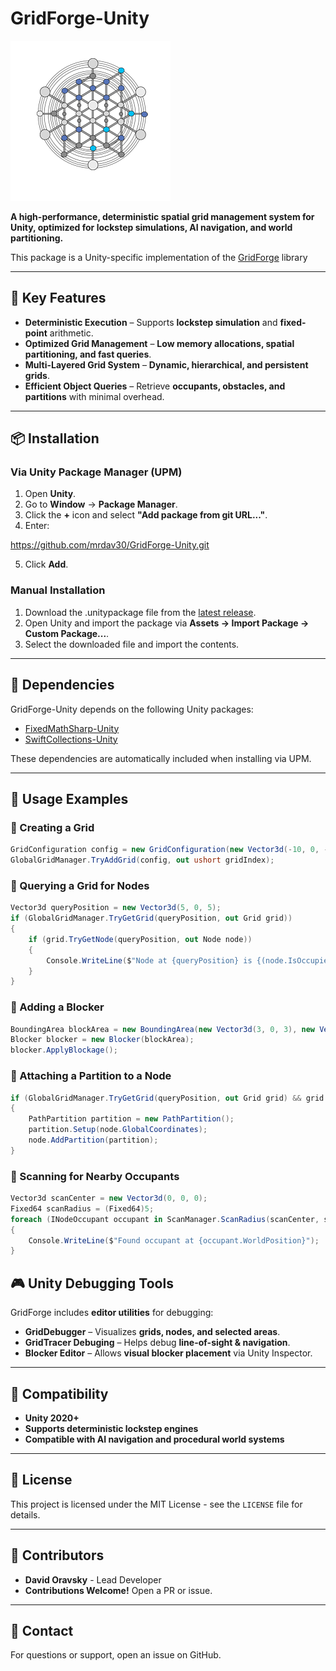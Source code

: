 GridForge-Unity
==============

![GridForge Icon](https://raw.githubusercontent.com/mrdav30/GridForge/main/icon.png)

**A high-performance, deterministic spatial grid management system for Unity, optimized for lockstep simulations, AI navigation, and world partitioning.**   

This package is a Unity-specific implementation of the [GridForge](https://github.com/mrdav30/GridForge) library

---

## 🚀 Key Features

- **Deterministic Execution** – Supports **lockstep simulation** and **fixed-point** arithmetic.
- **Optimized Grid Management** – **Low memory allocations, spatial partitioning, and fast queries**.
- **Multi-Layered Grid System** – **Dynamic, hierarchical, and persistent  grids**.
- **Efficient Object Queries** – Retrieve **occupants, obstacles, and partitions** with minimal overhead.

---

## 📦 Installation

### Via Unity Package Manager (UPM)

1. Open **Unity**.
2. Go to **Window** → **Package Manager**.
3. Click the **+** icon and select **"Add package from git URL..."**.
4. Enter:

https://github.com/mrdav30/GridForge-Unity.git

5. Click **Add**.

### Manual Installation

1. Download the .unitypackage file from the [latest release](https://github.com/mrdav30/SwiftCollections-Unity/releases).
2. Open Unity and import the package via **Assets → Import Package → Custom Package...**.
3. Select the downloaded file and import the contents.

---

## 🧩 Dependencies

GridForge-Unity depends on the following Unity packages:

- [FixedMathSharp-Unity](https://github.com/mrdav30/FixedMathSharp-Unity)
- [SwiftCollections-Unity](https://github.com/mrdav30/SwiftCollections-Unity)

These dependencies are automatically included when installing via UPM.

---

## 📖 Usage Examples

### **🔹 Creating a Grid**
```csharp
GridConfiguration config = new GridConfiguration(new Vector3d(-10, 0, -10), new Vector3d(10, 0, 10));
GlobalGridManager.TryAddGrid(config, out ushort gridIndex);
```

### **🔹 Querying a Grid for Nodes**
```csharp
Vector3d queryPosition = new Vector3d(5, 0, 5);
if (GlobalGridManager.TryGetGrid(queryPosition, out Grid grid))
{
    if (grid.TryGetNode(queryPosition, out Node node))
    {
        Console.WriteLine($"Node at {queryPosition} is {(node.IsOccupied ? "occupied" : "empty")}");
    }
}
```

### **🔹 Adding a Blocker**
```csharp
BoundingArea blockArea = new BoundingArea(new Vector3d(3, 0, 3), new Vector3d(5, 0, 5));
Blocker blocker = new Blocker(blockArea);
blocker.ApplyBlockage();
```

### **🔹 Attaching a Partition to a Node**
```csharp
if (GlobalGridManager.TryGetGrid(queryPosition, out Grid grid) && grid.TryGetNode(queryPosition, out Node node))
{
    PathPartition partition = new PathPartition();
    partition.Setup(node.GlobalCoordinates);
    node.AddPartition(partition);
}
```

### **🔹 Scanning for Nearby Occupants**
```csharp
Vector3d scanCenter = new Vector3d(0, 0, 0);
Fixed64 scanRadius = (Fixed64)5;
foreach (INodeOccupant occupant in ScanManager.ScanRadius(scanCenter, scanRadius))
{
    Console.WriteLine($"Found occupant at {occupant.WorldPosition}");
}
```

## 🎮 Unity Debugging Tools

GridForge includes **editor utilities** for debugging:

- **GridDebugger** – Visualizes **grids, nodes, and selected areas**.
- **GridTracer Debuging** – Helps debug **line-of-sight & navigation**.
- **Blocker Editor** – Allows **visual blocker placement** via Unity Inspector.

---

## 🔄 Compatibility

- **Unity 2020+**
- **Supports deterministic lockstep engines**
- **Compatible with AI navigation and procedural world systems**

---

## 📄 License

This project is licensed under the MIT License - see the `LICENSE` file for details.

---

## 👥 Contributors

- **David Oravsky** - Lead Developer
- **Contributions Welcome!** Open a PR or issue.

---

## 📧 Contact

For questions or support, open an issue on GitHub.
